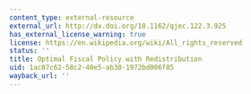 ```yaml
---
content_type: external-resource
external_url: http://dx.doi.org/10.1162/qjec.122.3.925
has_external_license_warning: true
license: https://en.wikipedia.org/wiki/All_rights_reserved
status: ''
title: Optimal Fiscal Policy with Redistribution
uid: 1ac07c62-58c2-40e5-ab30-1972bd006f85
wayback_url: ''
---
```

